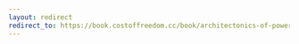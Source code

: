 ```yaml
---
layout: redirect
redirect_to: https://book.costoffreedom.cc/book/architectonics-of-power/why-i-choose-copyright.html
---
```


